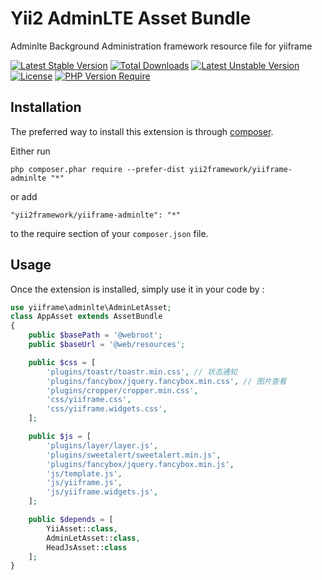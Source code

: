 Yii2 AdminLTE Asset Bundle
=======================
Adminlte Background Administration framework resource file for yiiframe

[![Latest Stable Version](http://poser.pugx.org/yii2framework/yiiframe-adminlte/v)](https://packagist.org/packages/yii2framework/yiiframe-adminlte) [![Total Downloads](http://poser.pugx.org/yii2framework/yiiframe-adminlte/downloads)](https://packagist.org/packages/yii2framework/yiiframe-adminlte) [![Latest Unstable Version](http://poser.pugx.org/yii2framework/yiiframe-adminlte/v/unstable)](https://packagist.org/packages/yii2framework/yiiframe-adminlte) [![License](http://poser.pugx.org/yii2framework/yiiframe-adminlte/license)](https://packagist.org/packages/yii2framework/yiiframe-adminlte) [![PHP Version Require](http://poser.pugx.org/yii2framework/yiiframe-adminlte/require/php)](https://packagist.org/packages/yii2framework/yiiframe-adminlte)

Installation
------------

The preferred way to install this extension is through [composer](http://getcomposer.org/download/).

Either run

```
php composer.phar require --prefer-dist yii2framework/yiiframe-adminlte "*"
```

or add

```
"yii2framework/yiiframe-adminlte": "*"
```

to the require section of your `composer.json` file.


Usage
-----

Once the extension is installed, simply use it in your code by  :

```php
use yiiframe\adminlte\AdminLetAsset;
class AppAsset extends AssetBundle
{
    public $basePath = '@webroot';
    public $baseUrl = '@web/resources';

    public $css = [
        'plugins/toastr/toastr.min.css', // 状态通知
        'plugins/fancybox/jquery.fancybox.min.css', // 图片查看
        'plugins/cropper/cropper.min.css',
        'css/yiiframe.css',
        'css/yiiframe.widgets.css',
    ];

    public $js = [
        'plugins/layer/layer.js',
        'plugins/sweetalert/sweetalert.min.js',
        'plugins/fancybox/jquery.fancybox.min.js',
        'js/template.js',
        'js/yiiframe.js',
        'js/yiiframe.widgets.js',
    ];

    public $depends = [
        YiiAsset::class,
        AdminLetAsset::class,
        HeadJsAsset::class
    ];
}
```